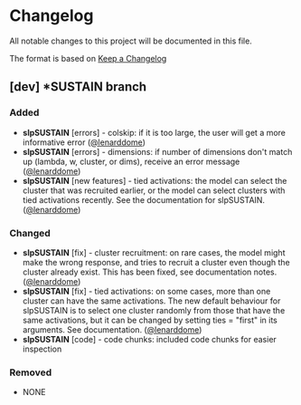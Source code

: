# Changelog

All notable changes to this project will be documented in this file.

The format is based on [Keep a Changelog](https://keepachangelog.com/en/1.0.0/)

## [dev] *SUSTAIN branch

### Added

- **slpSUSTAIN** [errors] - colskip: if it is too large, the user will get a
    more informative error ([@lenarddome](https://github.com/lenarddome))
- **slpSUSTAIN** [errors] - dimensions: if number of dimensions don't match
    up (lambda, w, cluster, or dims), receive an error message ([@lenarddome](https://github.com/lenarddome))
-  **slpSUSTAIN** [new features]  - tied activations: the model can select the
    cluster that was recruited earlier,
    or the model can select clusters with tied activations recently. See
    the documentation for slpSUSTAIN. ([@lenarddome](https://github.com/lenarddome))

### Changed

- **slpSUSTAIN** [fix] - cluster recruitment: on rare cases, the model might make the
  wrong response, and tries to recruit a cluster even though the cluster already exist.
  This has been fixed, see documentation notes. ([@lenarddome](https://github.com/lenarddome))
- **slpSUSTAIN** [fix]  - tied activations: on some cases, more than one cluster can
  have the same activations. The new default behaviour for slpSUSTAIN is to
  select one cluster randomly from those that have the same activations, but
  it can be changed by setting ties = "first" in its arguments. See documentation.
  ([@lenarddome](https://github.com/lenarddome))
- **slpSUSTAIN** [code] - code chunks: included code chunks for easier inspection

### Removed

- NONE

